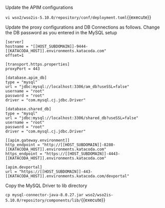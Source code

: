 Update the APIM configurations 

`vi wso2/wso2is-5.10.0/repository/conf/deployment.toml`{{execute}}

Update the proxy configurations and DB Connections as follows. 
Change the DB password as you entered in the MySQL setup

```
[server]
hostname = "[[HOST_SUBDOMAIN]]-9444-[[KATACODA_HOST]].environments.katacoda.com"
offset=1

[transport.https.properties]
proxyPort = 443

[database.apim_db]
type = "mysql"
url = "jdbc:mysql://localhost:3306/am_db?useSSL=false"
username = "root"
password = "root"
driver = "com.mysql.cj.jdbc.Driver"

[database.shared_db]
type = "mysql"
url = "jdbc:mysql://localhost:3306/shared_db?useSSL=false"
username = "root"
password = "root"
driver = "com.mysql.cj.jdbc.Driver"

[[apim.gateway.environment]]
http_endpoint = "http://[[HOST_SUBDOMAIN]]-8280-[[KATACODA_HOST]].environments.katacoda.com"
https_endpoint = "https://[[HOST_SUBDOMAIN]]-4443-[[KATACODA_HOST]].environments.katacoda.com"

[apim.devportal]
url = "https://[[HOST_SUBDOMAIN]]-443-[[KATACODA_HOST]].environments.katacoda.com/devportal"

```

Copy the MySQL Driver to lib directory

`cp mysql-connector-java-8.0.27.jar wso2/wso2is-5.10.0/repository/components/lib/`{{execute}}
